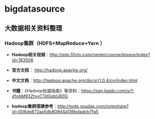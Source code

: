 # bigdatasource
## 大数据相关资料整理

### Hadoop集群（HDFS+MapReduce+Yarn ）
- **Hadoop相关视频**：http://edu.51cto.com/center/course/lesson/index?id=183506  
- **官方文档**： http://hadoop.apache.org/  
- **中文文档**：http://hadoop.apache.org/docs/r1.0.4/cn/index.html
- **书籍**：《Hadoop权威指南》等资料：https://pan.baidu.com/s/1-d1obM93ZtyxCTdGqbU80Q

 - **hadoop集群搭建参考**：http://note.youdao.com/noteshare?id=006de872aa5db809d4a136bdadcb7fa5
